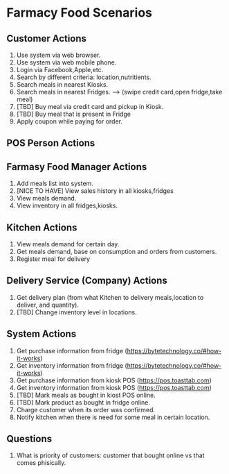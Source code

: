 # Farmacy Food Scenarios

## Customer Actions
1. Use system via web browser.
1. Use system via web mobile phone.
1. Login via Facebook,Apple,etc.
1. Search by different criteria: location,nutritients.
1. Search meals in nearest Kiosks. 
1. Search meals in nearest Fridges. --> (swipe credit card,open fridge,take meal)
1. [TBD] Buy meal via credit card and pickup in Kiosk.
1. [TBD] Buy meal that is present in Fridge
1. Apply coupon while paying for order.

## POS Person Actions

## Farmasy Food Manager Actions
1. Add meals list into system.
1. [NICE TO HAVE] View sales history in all kiosks,fridges
1. View meals demand.
1. View inventory in all fridges,kiosks.

## Kitchen Actions
1. View meals demand for certain day.
1. Get meals demand, base on consumption and orders from customers.
1. Register meal for delivery

## Delivery Service (Company) Actions
1. Get delivery plan (from what Kitchen to delivery meals,location to deliver, and quantity).
1. [TBD] Change inventory level in locations.

## System Actions
1. Get purchase information from fridge (https://bytetechnology.co/#how-it-works)
1. Get inventory information from fridge (https://bytetechnology.co/#how-it-works)
1. Get purchase information from kiosk POS (https://pos.toasttab.com)
1. Get inventory information from kiosk POS (https://pos.toasttab.com)
1. [TBD] Mark meals as bought in kiost POS online.
1. [TBD] Mark product as bought in fridge online.
1. Charge customer when its order was confirmed. 
1. Notify kitchen when there is need for some meal in certain location.


## Questions
1. What is priority of customers: customer that bought online vs that comes phisically.
